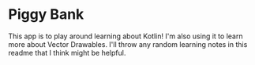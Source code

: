 # Piggy Bank
This app is to play around learning about Kotlin! I'm also using it to learn more about Vector
Drawables. I'll throw any random learning notes in this readme that I think might be helpful.